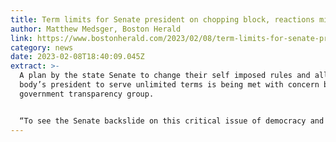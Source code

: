 ```yaml
---
title: Term limits for Senate president on chopping block, reactions mixed
author: Matthew Medsger, Boston Herald
link: https://www.bostonherald.com/2023/02/08/term-limits-for-senate-president-on-chopping-block-reactions-mixed/?clearUserState=true
category: news
date: 2023-02-08T18:40:09.045Z
extract: >-
  A plan by the state Senate to change their self imposed rules and allow the
  body’s president to serve unlimited terms is being met with concern by a
  government transparency group.


  “To see the Senate backslide on this critical issue of democracy and power-sharing is deeply troubling. The senate president has nearly unfettered control over the passage of legislation in that chamber. Allowing someone to hold this position indefinitely enables them to further concentrate that power and pass the torch to a hand-picked successor,” Erin Leahy, executive director of anti-corruption group [Act on Mass](https://actonmass.org/), told the Herald.
---
```

